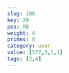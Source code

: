 ```yaml
---
slug: 106
key: 29
pos: 88
weight: 4
primes: 9
category: user
value: [577,3,1,1]
tags: [2,4]
---
```

